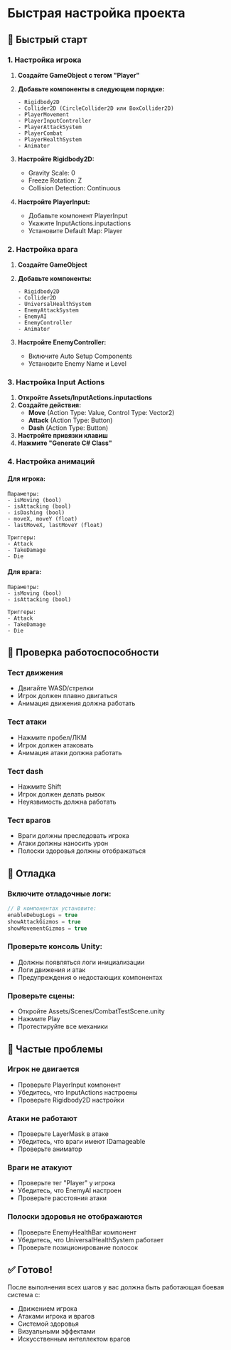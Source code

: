 # Быстрая настройка проекта

## 🚀 Быстрый старт

### 1. Настройка игрока

1. **Создайте GameObject с тегом "Player"**
2. **Добавьте компоненты в следующем порядке:**
   ```
   - Rigidbody2D
   - Collider2D (CircleCollider2D или BoxCollider2D)
   - PlayerMovement
   - PlayerInputController
   - PlayerAttackSystem
   - PlayerCombat
   - PlayerHealthSystem
   - Animator
   ```

3. **Настройте Rigidbody2D:**
   - Gravity Scale: 0
   - Freeze Rotation: Z
   - Collision Detection: Continuous

4. **Настройте PlayerInput:**
   - Добавьте компонент PlayerInput
   - Укажите InputActions.inputactions
   - Установите Default Map: Player

### 2. Настройка врага

1. **Создайте GameObject**
2. **Добавьте компоненты:**
   ```
   - Rigidbody2D
   - Collider2D
   - UniversalHealthSystem
   - EnemyAttackSystem
   - EnemyAI
   - EnemyController
   - Animator
   ```

3. **Настройте EnemyController:**
   - Включите Auto Setup Components
   - Установите Enemy Name и Level

### 3. Настройка Input Actions

1. **Откройте Assets/InputActions.inputactions**
2. **Создайте действия:**
   - **Move** (Action Type: Value, Control Type: Vector2)
   - **Attack** (Action Type: Button)
   - **Dash** (Action Type: Button)
3. **Настройте привязки клавиш**
4. **Нажмите "Generate C# Class"**

### 4. Настройка анимаций

#### Для игрока:
```
Параметры:
- isMoving (bool)
- isAttacking (bool)
- isDashing (bool)
- moveX, moveY (float)
- lastMoveX, lastMoveY (float)

Триггеры:
- Attack
- TakeDamage
- Die
```

#### Для врага:
```
Параметры:
- isMoving (bool)
- isAttacking (bool)

Триггеры:
- Attack
- TakeDamage
- Die
```

## 🔧 Проверка работоспособности

### Тест движения
- Двигайте WASD/стрелки
- Игрок должен плавно двигаться
- Анимация движения должна работать

### Тест атаки
- Нажмите пробел/ЛКМ
- Игрок должен атаковать
- Анимация атаки должна работать

### Тест dash
- Нажмите Shift
- Игрок должен делать рывок
- Неуязвимость должна работать

### Тест врагов
- Враги должны преследовать игрока
- Атаки должны наносить урон
- Полоски здоровья должны отображаться

## 🐛 Отладка

### Включите отладочные логи:
```csharp
// В компонентах установите:
enableDebugLogs = true
showAttackGizmos = true
showMovementGizmos = true
```

### Проверьте консоль Unity:
- Должны появляться логи инициализации
- Логи движения и атак
- Предупреждения о недостающих компонентах

### Проверьте сцены:
- Откройте Assets/Scenes/CombatTestScene.unity
- Нажмите Play
- Протестируйте все механики

## 📝 Частые проблемы

### Игрок не двигается
- Проверьте PlayerInput компонент
- Убедитесь, что InputActions настроены
- Проверьте Rigidbody2D настройки

### Атаки не работают
- Проверьте LayerMask в атаке
- Убедитесь, что враги имеют IDamageable
- Проверьте аниматор

### Враги не атакуют
- Проверьте тег "Player" у игрока
- Убедитесь, что EnemyAI настроен
- Проверьте расстояния атаки

### Полоски здоровья не отображаются
- Проверьте EnemyHealthBar компонент
- Убедитесь, что UniversalHealthSystem работает
- Проверьте позиционирование полосок

## ✅ Готово!

После выполнения всех шагов у вас должна быть работающая боевая система с:
- Движением игрока
- Атаками игрока и врагов
- Системой здоровья
- Визуальными эффектами
- Искусственным интеллектом врагов 